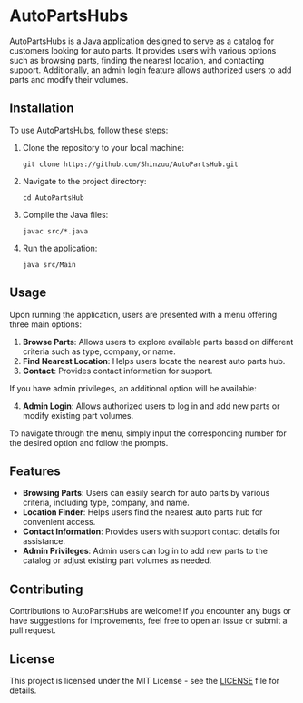# AutoPartsHubs

AutoPartsHubs is a Java application designed to serve as a catalog for customers looking for auto parts. It provides users with various options such as browsing parts, finding the nearest location, and contacting support. Additionally, an admin login feature allows authorized users to add parts and modify their volumes.

## Installation

To use AutoPartsHubs, follow these steps:

1. Clone the repository to your local machine:

    `git clone https://github.com/Shinzuu/AutoPartsHub.git`

2. Navigate to the project directory:

    `cd AutoPartsHub`

3. Compile the Java files:

    `javac src/*.java`

4. Run the application:

    `java src/Main`

## Usage

Upon running the application, users are presented with a menu offering three main options:

1. **Browse Parts**: Allows users to explore available parts based on different criteria such as type, company, or name.
2. **Find Nearest Location**: Helps users locate the nearest auto parts hub.
3. **Contact**: Provides contact information for support.

If you have admin privileges, an additional option will be available:

4. **Admin Login**: Allows authorized users to log in and add new parts or modify existing part volumes.

To navigate through the menu, simply input the corresponding number for the desired option and follow the prompts.

## Features

- **Browsing Parts**: Users can easily search for auto parts by various criteria, including type, company, and name.
- **Location Finder**: Helps users find the nearest auto parts hub for convenient access.
- **Contact Information**: Provides users with support contact details for assistance.
- **Admin Privileges**: Admin users can log in to add new parts to the catalog or adjust existing part volumes as needed.

## Contributing

Contributions to AutoPartsHubs are welcome! If you encounter any bugs or have suggestions for improvements, feel free to open an issue or submit a pull request.

## License

This project is licensed under the MIT License - see the [LICENSE](LICENSE) file for details.
